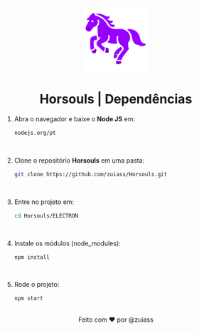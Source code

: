 <div align="center">
   <img width=150px height=150px src="PROJETO/Frontend/Imagens/horse.png">
   <h1>Horsouls | Dependências</h1>
</div>

1. Abra o navegador e baixe o **Node JS** em:
   
   ```bash
   nodejs.org/pt
<br>

2. Clone o repositório **Horsouls** em uma pasta:
   
   ```bash
   git clone https://github.com/zuiass/Horsouls.git
<br>

3. Entre no projeto em:

   ```bash
   cd Horsouls/ELECTRON
<br>

4. Instale os módulos (node_modules):

   ```bash
   npm install
<br>

5. Rode o projeto:

   ```bash
   npm start
<br>

<div align="center">
   Feito com ❤ por @zuiass
</div>
